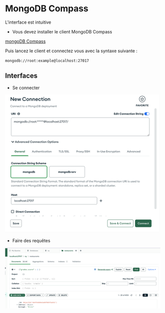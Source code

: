 # MongoDB Compass

L'interface est intuitive

- Vous devez installer le client MongoDB Compass

[mongoDB Compass](https://www.mongodb.com/products/tools/compass)

Puis lancez le client et connectez vous avec la syntaxe suivante : 

`mongodb://root:example@localhost:27017`

## Interfaces

- Se connecter

<img src="compass.png" alt="drawing" width="500"/>

- Faire des requêtes

<img src="compass_db.png" alt="drawing" width="800"/>
